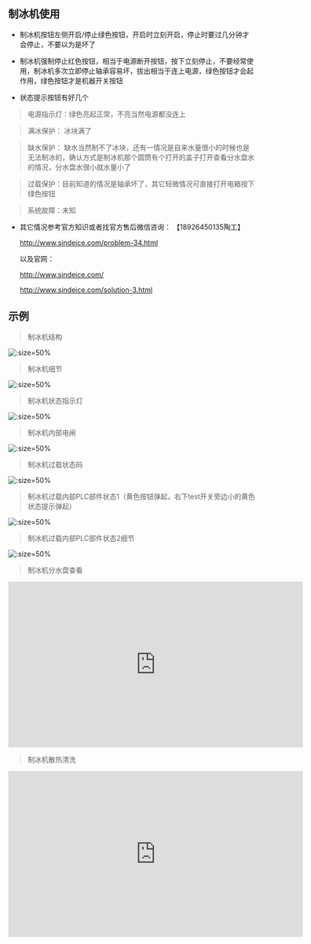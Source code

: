 ## 制冰机使用



* 制冰机按钮左侧开启/停止绿色按钮，开启时立刻开启，停止时要过几分钟才会停止，不要以为是坏了

* 制冰机强制停止红色按钮，相当于电源断开按钮，按下立刻停止，不要经常使用，制冰机多次立即停止轴承容易坏，拔出相当于连上电源，绿色按钮才会起作用，绿色按钮才是机器开关按钮

* 状态提示按钮有好几个


> 电源指示灯：绿色亮起正常，不亮当然电源都没连上

> 满冰保护： 冰块满了

> 缺水保护： 缺水当然制不了冰块，还有一情况是自来水量很小的时候也是无法制冰的，确认方式是制冰机那个圆筒有个打开的盖子打开查看分水盘水的情况，分水盘水很小就水量小了


> 过载保护：目前知道的情况是轴承坏了，其它轻微情况可直接打开电箱按下绿色按钮



> 系统故障：未知

* 其它情况参考官方知识或者找官方售后微信咨询：
	【18926450135陶工】

	http://www.sindeice.com/problem-34.html

	以及官网：

	http://www.sindeice.com/

	http://www.sindeice.com/solution-3.html

## 示例

> 制冰机结构

![](http://ring4uys0.hd-bkt.clouddn.com/equipment/制冰机设备.jpeg ':size=50%')

> 制冰机细节

![](http://ring4uys0.hd-bkt.clouddn.com/equipment/制冰机设备细节.jpeg ':size=50%')


> 制冰机状态指示灯

![](http://ring4uys0.hd-bkt.clouddn.com/equipment/制冰机状态灯.jpeg ':size=50%')

> 制冰机内部电闸

![](http://ring4uys0.hd-bkt.clouddn.com/equipment/制冰机电箱.jpeg ':size=50%')

> 制冰机过载状态码

![](http://ring4uys0.hd-bkt.clouddn.com/equipment/制冰机过载状态码.jpeg ':size=50%')

> 制冰机过载内部PLC部件状态1（黄色按钮弹起，右下test开关旁边小的黄色状态提示弹起）

![](http://ring4uys0.hd-bkt.clouddn.com/equipment/制冰机过载内部plc状态1.jpeg ':size=50%')


> 制冰机过载内部PLC部件状态2细节

![](http://ring4uys0.hd-bkt.clouddn.com/equipment/制冰机过载内部plc状态2.jpeg ':size=50%')

> 制冰机分水盘查看

<iframe style='width: 600px;height: 338px' background-image:url=".resources/pic/logo/视频封面0.png" frameborder='no' allowfullscreen mozallowfullscreen webkitallowfullscreen src='http://go.plvideo.cn/front/video/preview?vid=2d67f7188eb0db0bf08411c28c45c7e6_2'></iframe>

> 制冰机散热清洗

<iframe style='width: 600px;height: 338px' background-image:url=".resources/pic/logo/视频封面0.png" frameborder='no' allowfullscreen mozallowfullscreen webkitallowfullscreen src='http://go.plvideo.cn/front/video/preview?vid=2d67f7188e9a0ccfd22e5c229bcc1ce4_2'></iframe>
